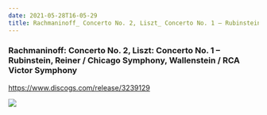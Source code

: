 ```yaml
---
date: 2021-05-28T16-05-29
title: Rachmaninoff_ Concerto No. 2, Liszt_ Concerto No. 1 – Rubinstein, Reiner / Chicago Symphony, Wallenstein / RCA Victor Symphony
---
```

### Rachmaninoff: Concerto No. 2, Liszt: Concerto No. 1 – Rubinstein, Reiner / Chicago Symphony, Wallenstein / RCA Victor Symphony
https://www.discogs.com/release/3239129

![](dayone-moment://8DD048DF8512401F95E0B8CE8974E1B2)
